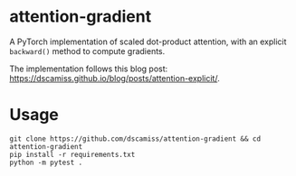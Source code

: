# attention-gradient

A PyTorch implementation of scaled dot-product attention,
with an explicit `backward()` method to compute gradients.

The implementation follows this blog post: https://dscamiss.github.io/blog/posts/attention-explicit/.

# Usage

```shell
git clone https://github.com/dscamiss/attention-gradient && cd attention-gradient
pip install -r requirements.txt
python -m pytest .
```